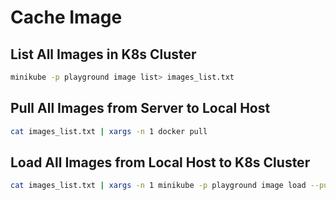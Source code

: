 # Cache Image

## List All Images in K8s Cluster

```bash
minikube -p playground image list> images_list.txt
```

## Pull All Images from Server to Local Host

```bash
cat images_list.txt | xargs -n 1 docker pull
```

## Load All Images from Local Host to K8s Cluster

```bash
cat images_list.txt | xargs -n 1 minikube -p playground image load --pull false --remote=true  --overwrite=false 
```